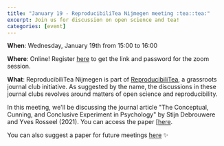 ```yaml
---
title: "January 19 - ReproducibiliTea Nijmegen meeting :tea::tea:"
excerpt: Join us for discussion on open science and tea!
categories: [event]
---
```


**When**: Wednesday, January 19th from 15:00 to 16:00

**Where**: Online! Register [here](https://forms.gle/ohj8fRaLZhcWoKKUA) to get the link and password for the zoom session.

**What**: ReproducibiliTea Nijmegen is part of [ReproducibiliTea](https://reproducibilitea.org/), a grassroots journal club initiative. As suggested by the name, the discussions in these journal clubs revolves around matters of open science and reproducibility.

In this meeting, we'll be discussing the journal article "The Conceptual, Cunning, and Conclusive Experiment in Psychology" by Stijn Debrouwere and Yves Rosseel (2021). You can access the paper [[here](https://journals.sagepub.com/doi/10.1177/17456916211026947).

You can also suggest a paper for future meetings [here](https://docs.google.com/spreadsheets/d/1efHsgzEu9OqKNRk9EARDNL3gBfsPNRgbdt7-PhfWS-U/edit#gid=263005257) :sparkles: